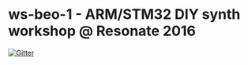 # ws-beo-1 - ARM/STM32 DIY synth workshop @ Resonate 2016

[![Gitter](https://badges.gitter.im/thi-ng/ws-beo-1.svg)](https://gitter.im/thi-ng/ws-beo-1?utm_source=badge&utm_medium=badge&utm_campaign=pr-badge&utm_content=badge)
